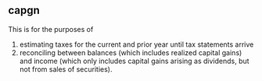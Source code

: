 ## capgn

This is for the purposes of 

1. estimating taxes for the current and prior year until tax statements arrive
2. reconciling between balances (which includes realized capital gains) and income (which only includes capital gains arising as dividends, but not from sales of securities).